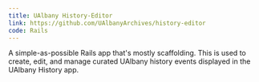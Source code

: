 ```yaml
---
title: UAlbany History-Editor
link: https://github.com/UAlbanyArchives/history-editor
code: Rails
---
```

A simple-as-possible Rails app that's mostly scaffolding. This is used to create, edit, and manage curated UAlbany history events displayed in the UAlbany History app.